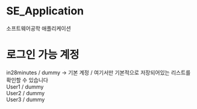 # SE_Application
소프트웨어공학 애플리케이션

# 로그인 가능 계정
in28minutes / dummy -> 기본 계정 / 여기서만 기본적으로 저장되어있는 리스트를 확인할 수 있습니다  
User1 / dummy  
User2 / dummy  
User3 / dummy
